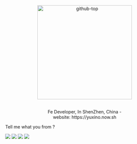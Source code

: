 <div align="center">
  <br>
  <br>
  <img src="https://user-images.githubusercontent.com/12481935/87399718-58241400-c5ea-11ea-82e6-b42bbdd5815b.png" alt="github-top" title="github-top" width="300px">
  <br>
  <br>
  <p>Fe Developer, In ShenZhen, China - <br> website: https://yuxino.now.sh</p>
</div>

Tell me what you from ? 

[![](https://api.gh-polls.com/poll/01ED80QF5CAP8ARZ1KJQW0X73W/FROM%20THE%20TIME%20LINE)](https://api.gh-polls.com/poll/01ED80QF5CAP8ARZ1KJQW0X73W/FROM%20THE%20TIME%20LINE/vote)
[![](https://api.gh-polls.com/poll/01ED80QF5CAP8ARZ1KJQW0X73W/FROM%20GOOGLE%20SEARCH)](https://api.gh-polls.com/poll/01ED80QF5CAP8ARZ1KJQW0X73W/FROM%20GOOGLE%20SEARCH/vote)
[![](https://api.gh-polls.com/poll/01ED80QF5CAP8ARZ1KJQW0X73W/FROM%20GITHUB%20SEARCH)](https://api.gh-polls.com/poll/01ED80QF5CAP8ARZ1KJQW0X73W/FROM%20GITHUB%20SEARCH/vote)
[![](https://api.gh-polls.com/poll/01ED80QF5CAP8ARZ1KJQW0X73W/FROM%20NPM%20LINK)](https://api.gh-polls.com/poll/01ED80QF5CAP8ARZ1KJQW0X73W/FROM%20NPM%20LINK/vote)
